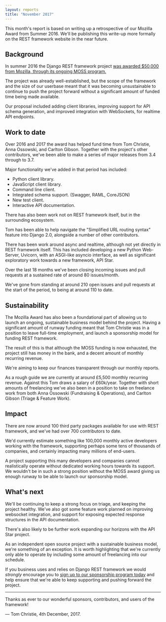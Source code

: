 ```yaml
---
layout: reports
title: "November 2017"
---
```


This month's report is based on writing up a retrospective of our Mozilla Award from Summer 2016. We'll be publishing this write-up more formally on the REST framework website in the near future.

## Background

In summer 2016 the Django REST framework project [was awarded $50,000 from Mozilla, through its ongoing MOSS program.](https://blog.mozilla.org/blog/2016/04/13/mozilla-open-source-support-moss-update-q1-2016/)

The project was already well-established, but the scope of the framework and the size of our userbase meant that it was becoming unsustainable to continue to push the project forward without a significant amount of funded time being made available.

Our proposal included adding client libraries, improving support for API schema generation, and improved integration with WebSockets, for realtime API endpoints.

## Work to date

Over 2016 and 2017 the award has helped fund time from Tom Christie, Anna Ossowski, and Carlton Gibson. Together with the project's other contributors, we've been able to make a series of major releases from 3.4 through to 3.7.

Major functionality we've added in that period has included:

* Python client library.
* JavaScript client library.
* Command line client.
* Integrated schema support. (Swagger, RAML, CoreJSON)
* New test client.
* Interactive API documentation.

There has also been work not on REST framework itself, but in the surrounding ecosystem.

Tom has been able to help navigate the "Simplified URL routing syntax" feature into Django 2.0, alongside a number of other contributors.

There has been work around async and realtime, although not yet directly in REST framework itself. This has included developing a new Python Web-Server, Uvicorn, with an ASGI-like asyncio interface, as well as significant exploratory work towards a new framework, API Star.

Over the last 18 months we've been closing incoming issues and pull requests at a sustained rate of around 80 issues/month.  

We've gone from standing at around 210 open issues and pull requests at the start of the period, to being at  around 110 to date.

## Sustainability

The Mozilla Award has also been a foundational part of allowing us to launch an ongoing, sustainable business model behind the project. Having a significant amount of runway funding meant that Tom Christie was in a position to leave full-time employment, and launch a sponsorship model for funding REST framework.

The result of this is that although the MOSS funding is now exhausted, the project still has money in the bank, and a decent amount of monthly recurring revenue.

We're aiming to keep our finances transparent through our monthly reports.

As a rough guide we are currently at around £5,500 monthly recurring revenue. Against this Tom draws a salary of £60k/year. Together with short amounts of freelancing we've also been in a position to take on freelance work from both Anna Ossowski (Fundraising & Operations), and Carlton Gibson (Triage & Feature Work).

## Impact

There are now around 100 third party packages available for use with REST framework, and we've had over 700 contributors to date.

We'd currently estimate something like 100,000 monthly active developers working with the framework, supporting perhaps some tens of thousands of companies, and certainly impacting many millions of end-users.

A project supporting this many developers and companies cannot realistically operate without dedicated working hours towards its support. We wouldn't be in such a strong position without the MOSS award giving us enough runway to be able to launch our sponsorship model.

## What's next

We'll be continuing to keep a strong focus on triage, and keeping the project healthy. We've also got some feature work planned on improving websocket integration, and support for exposing expected response structures in the API documentation.

There's also likely to be further work expanding our horizons with the API Star project.

As an independent open source project with a sustainable business model, we're something of an exception. It is worth highlighting that we're currently only able to operate by including some amount of freelancing into our schedule.

If you business uses and relies on Django REST framework we would *strongly* encourage you to [sign up to our sponsorship program today](https://fund.django-rest-framework.org/topics/funding/) and help ensure that we're able to keep supporting and pushing forward the project.

---

Thanks as ever to our wonderful sponsors, contributors, and users of the framework!

&mdash; Tom Christie, 4th December, 2017.
